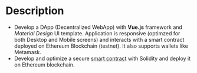 # Description

- Develop a DApp (Decentralized WebApp) with **Vue.js** framework and *Material Design* UI template. Application is responsive (optimzed for both Desktop and Mobile screens) and interacts with a smart contract deployed on Ethereum Blockchain (testnet). It also supports wallets like Metamask.
- Develop and optimize a secure [smart contract](https://github.com/huot-s/cryptomons/blob/master/cryptomons.sol) with Solidity and deploy it on Ethereum blockchain. 